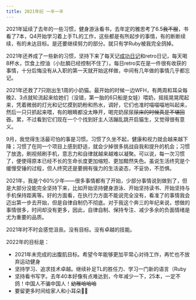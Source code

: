 ```yaml
---
title: 2021年纪 一半一半
---
```


<summary>

2021年延续了去年的一些习惯，健身游泳看书，去年定的雅思考了6.5~~我不服~~，书看了7本，Q4开始学习着上手TL的工作，这些都是有所起步的事情，有的断断续续，有的未达目标。是还要继续努力的部分。就只有学Ruby被我完全鸽掉。

2021年还养成了一些新的习惯，坚持下来了每天记[成功日记](https://book.douban.com/subject/3576486/)和retro日记，每天喝8杯水，饮食上控油（小肚腩已经控制不住了）。每日retro实在是一件很有收获的事情，十分后悔没有从入职的第一天就开始这样做，中间有几年做的事情几乎都忘记。

2021年还救了7只刚出生1周的小奶猫。最开始的时候一边WFH，有两周和耳朵每晚2、3点就轮流起来给她们（没错，第一胎的6只船是女娃）喂奶，摇摇晃晃爬起来，凭着微弱的灯光和记忆摸到奶粉和热水，调好，它们也准时喵喵喵地叫起来，然后一只只抓起来喂，有的眼睛都没太睁开，喝完奶尿尿~~尿床的时候真是不堪回首~~。累，不过看到它们现在一个个找到好主人活蹦乱跳开启猫生，又觉得很有意义。

9月，我觉得生活最可怕的事是习惯。习惯了久坐不起，健康和视力就会越来越下降；习惯了在同一个项目上感到舒适，就会少掉很多挑战自我和提升的机会；习惯了放逸，刷视频刷手机，意志力和自律就越来越难以凝聚。可以说，每一次习惯了，便使得原本已经不长的生命长度更加缩短、更加黯然失色。虽说生活终究是个缓慢受锤的过程，但人终究还是要拥有强力的生活姿态，不妥协，不恐惧。

2021年，我是个60%少年——很多事情都有了开始，少部分事情说到做到了，但是大部分没能完全坚持下来，比如开始坚持健身游泳、开始坚持读书、开始坚持与手机保持距离等。好的方面看，在执行力方面不能说完全没有，看准了的事情我会迈出第一步去开始，但是自律自制仍不彻底。对于我这个奔三的年纪来说，想做的事情很多，时间却没有更多，因此，自律自制、保持专注、减少多余的负面情绪是尤为重要的品质。

2021年时不时会感觉沮丧。没有目标。没有卓越的技能。

2022年的目标是：

* 2021年未完成的出腹肌目标。希望今年能够更加平常心对待工作，再忙也不放弃运动健身
* 坚持学习、追求技术卓越。继续补足TL的胜任力、学习一门新的语言（Ruby
* 坚持看书写字。去年40本好像有点难达到，今年减少一下，25本，一定不鸽！中国人不骗中国人！~~幼稚哈哈哈~~
* 要留更多时间给家人和小耳朵👂🏻 
